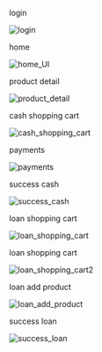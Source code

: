 
login

![login](https://user-images.githubusercontent.com/115555417/235540315-9a9fad19-c685-4d4e-b194-041f4c8188b6.jpg)


home

![home_UI](https://user-images.githubusercontent.com/115555417/235545511-cdc2c687-3d6b-4422-b3cd-27da6a980ba6.jpg)


product detail

![product_detail](https://user-images.githubusercontent.com/115555417/235545966-c106b1f8-a786-4cf9-9463-d92a830c3917.jpg)


cash shopping cart

![cash_shopping_cart](https://user-images.githubusercontent.com/115555417/235540822-9e9ae9e9-f005-4800-b6e1-bf36854eee79.jpg)


payments

![payments](https://user-images.githubusercontent.com/115555417/235540943-45a15ae1-9eaa-4827-a9a3-fb77a06ad1dc.jpg)


success cash

![success_cash](https://user-images.githubusercontent.com/115555417/235541083-2dcd32f8-f72c-4155-85e9-52fd8202cd73.jpg)


loan shopping cart

![loan_shopping_cart](https://user-images.githubusercontent.com/115555417/235541255-24fd5547-1db5-49a5-9fc5-f3ad349febbb.jpg)


loan shopping cart

![loan_shopping_cart2](https://user-images.githubusercontent.com/115555417/235541385-140b7298-f47d-45d7-8ab5-c10223d0e234.jpg)


loan add product

![loan_add_product](https://user-images.githubusercontent.com/115555417/235541488-1f93d808-1284-485c-968d-b14718c9975e.jpg)


success loan

![success_loan](https://user-images.githubusercontent.com/115555417/235541576-9af73d57-a1ce-40cc-abc0-e6d1927c4e7c.jpg)
